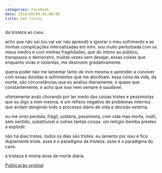 ```yaml
---
categories: Facebook
date: 2014/05/09 01:00:00
title: Sem título
---
```


da tristeza ao caos.

acho que não sei (ou vai ver não aprendi) a ignorar o meu sofrimento e as minhas complicações internalizadas em mim. sou muito perturbada com os meus medos e com minhas fragilidades, que do íntimo ao público, transpasso e demonstro, muitas vezes sem desejar, essas coisas que enquanto vivas e violentas, me destroem gradativamente.

queria poder não me lamentar tanto de mim mesma e aprender a conviver com essas dúvidas e sofrimentos que me atordoam. essa coisa da vida, da morte, são circunstâncias que eu analiso diariamente, e quase que constantemente, e acho que isso nem sempre é saudável.

ultimamente ando chorando por ter medo das coisas tristes e pessimistas que eu digo a mim mesma. é um reflexo negativo de problemas internos que andam atingindo todo o processo diário de vida e decisão externa.

eu me sinto perdida, frágil, solitária, pessimista, com vida mas morta, inútil, sem sentido, substituível e outras tantas coisas. um relógio-bomba prestes a explodir.

não há dias tristes. todos os dias são tristes. eu lamento por isso e fico duplamente triste. esse é o paradigma da tristeza. esse é o paradigma do caos.

a tristeza é minha dose de morte diária.

[Publicação original](https://www.facebook.com/permalink.php?story_fbid=1420950434841987&id=1418031755133855)
